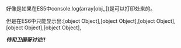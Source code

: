 好像是如果在ES5中console.log(array[obj,,])是可以打印处来的。

但是在ES6中只能显示出:[object Object],[object Object],[object Object],[object Object],[object Object],


***待和卫国哥讨论!!***